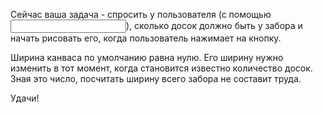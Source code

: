 Сейчас ваша задача - спросить у пользователя (с помощью <input>), сколько досок должно быть у забора и начать рисовать его, когда пользователь нажимает на кнопку.

Ширина канваса по умолчанию равна нулю. Его ширину нужно изменить в тот момент, когда становится известно количество досок. Зная это число, посчитать ширину всего забора не составит труда.

Удачи!